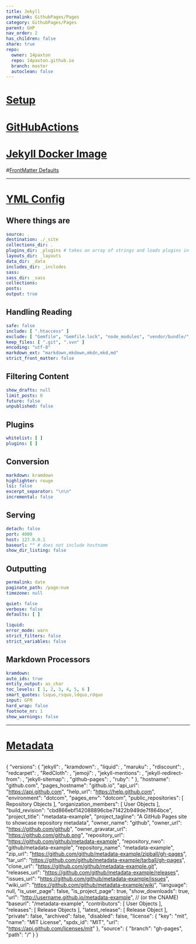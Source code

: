```yaml
---
title: Jekyll
permalink: GithubPages/Pages
category: GithubPages/Pages
parent: GHP
nav_order: 2
has_children: false
share: true
repo:
  owner: 14paxton
  repo: 14paxton.github.io
  branch: master
  autoclean: false
---
```


# [Setup](https://docs.github.com/en/pages/setting-up-a-github-pages-site-with-jekyll/about-github-pages-and-jekyll)

# [GitHubActions](https://jekyllrb.com/docs/continuous-integration/github-actions/)

# [Jekyll Docker Image](https://github.com/envygeeks/jekyll-docker/blob/master/README.md)

#[FrontMatter Defaults](https://jekyllrb.com/docs/configuration/front-matter-defaults/)

---

# [YML Config](https://jekyllrb.com/docs/configuration/default/)

## Where things are

```yaml
source: .
destination: ./_site
collections_dir: .
plugins_dir: _plugins # takes an array of strings and loads plugins in that order
layouts_dir: _layouts
data_dir: _data
includes_dir: _includes
sass:
sass_dir: _sass
collections:
posts:
output: true
```

## Handling Reading

```yaml
safe: false
include: [ ".htaccess" ]
exclude: [ "Gemfile", "Gemfile.lock", "node_modules", "vendor/bundle/", "vendor/cache/", "vendor/gems/", "vendor/ruby/" ]
keep_files: [ ".git", ".svn" ]
encoding: "utf-8"
markdown_ext: "markdown,mkdown,mkdn,mkd,md"
strict_front_matter: false
```

## Filtering Content

```yaml
show_drafts: null
limit_posts: 0
future: false
unpublished: false
```

## Plugins

```yaml
whitelist: [ ]
plugins: [ ]
```

## Conversion

```yaml
markdown: kramdown
highlighter: rouge
lsi: false
excerpt_separator: "\n\n"
incremental: false
```

## Serving

```yaml
detach: false
port: 4000
host: 127.0.0.1
baseurl: "" # does not include hostname
show_dir_listing: false
```

## Outputting

```yaml
permalink: date
paginate_path: /page:num
timezone: null

quiet: false
verbose: false
defaults: [ ]

liquid:
error_mode: warn
strict_filters: false
strict_variables: false
```

## Markdown Processors

```yaml
kramdown:
auto_ids: true
entity_output: as_char
toc_levels: [ 1, 2, 3, 4, 5, 6 ]
smart_quotes: lsquo,rsquo,ldquo,rdquo
input: GFM
hard_wrap: false
footnote_nr: 1
show_warnings: false
```

---

# [Metadata](https://jekyll.github.io/github-metadata/site.github/)

```json
```

{
"versions": {
"jekyll": <version>,
"kramdown": <version>,
"liquid": <version>,
"maruku": <version>,
"rdiscount": <version>,
"redcarpet": <version>,
"RedCloth": <version>,
"jemoji": <version>,
"jekyll-mentions": <version>,
"jekyll-redirect-from": <version>,
"jekyll-sitemap": <version>,
"github-pages": <version>,
"ruby": <version>"
},
"hostname": "github.com",
"pages_hostname": "github.io",
"api_url": "https://api.github.com",
"help_url": "https://help.github.com",
"environment": "dotcom",
"pages_env": "dotcom",
"public_repositories": [ Repository Objects ],
"organization_members": [ User Objects ],
"build_revision": "cbd866ebf142088896cbe71422b949de7f864bce",
"project_title": "metadata-example",
"project_tagline": "A GitHub Pages site to showcase repository metadata",
"owner_name": "github",
"owner_url": "https://github.com/github",
"owner_gravatar_url": "https://github.com/github.png",
"repository_url": "https://github.com/github/metadata-example",
"repository_nwo": "github/metadata-example",
"repository_name": "metadata-example",
"zip_url": "https://github.com/github/metadata-example/zipball/gh-pages",
"tar_url": "https://github.com/github/metadata-example/tarball/gh-pages",
"clone_url": "https://github.com/github/metadata-example.git",
"releases_url": "https://github.com/github/metadata-example/releases",
"issues_url": "https://github.com/github/metadata-example/issues",
"wiki_url": "https://github.com/github/metadata-example/wiki",
"language": null,
"is_user_page": false,
"is_project_page": true,
"show_downloads": true,
"url": "http://username.github.io/metadata-example", // (or the CNAME)
"baseurl": "/metadata-example",
"contributors": [ User Objects ],
"releases": [ Release Objects ],
"latest_release": [ Release Object ],
"private": false,
"archived": false,
"disabled": false,
"license": {
"key": "mit",
"name": "MIT License",
"spdx_id": "MIT",
"url": "https://api.github.com/licenses/mit"
},
"source": {
"branch": "gh-pages",
"path": "/"
}
}

```
```
